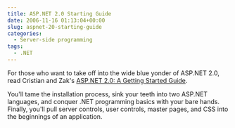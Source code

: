 ```yaml
---
title: ASP.NET 2.0 Starting Guide
date: 2006-11-16 01:13:04+00:00
slug: aspnet-20-starting-guide
categories:
  - Server-side programming
tags:
  - .NET
---
```


For those who want to take off into the wide blue yonder of ASP.NET 2.0, read Cristian and Zak's [ASP.NET 2.0: A Getting Started Guide](http://www.sitepoint.com/article/asp-net-getting-started).

You'll tame the installation process, sink your teeth into two ASP.NET languages, and conquer .NET programming basics with your bare hands. Finally, you'll pull server controls, user controls, master pages, and CSS into the beginnings of an application.

